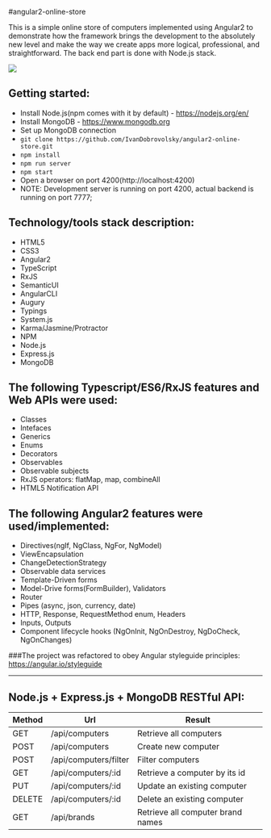 #angular2-online-store

  This is a simple online store of computers implemented using Angular2 to demonstrate how the framework brings the development
to the absolutely new level and make the way we create apps more logical, professional, and straightforward. 
The back end part is done with Node.js stack.

<p align="center">
    <img style="display: block" src="http://levelup.lishman.com/images/angular2.png">
</p>

## Getting started:
  - Install Node.js(npm comes with it by default) - https://nodejs.org/en/
  - Install MongoDB - https://www.mongodb.org
  - Set up MongoDB connection
  - ` git clone https://github.com/IvanDobrovolsky/angular2-online-store.git `
  - ` npm install `
  - ` npm run server `
  - ` npm start `
  - Open a browser on port 4200(http://localhost:4200)
  - NOTE: Development server is running on port 4200, actual backend is running on port 7777;


## Technology/tools stack description:
  - HTML5
  - CSS3
  - Angular2
  - TypeScript
  - RxJS
  - SemanticUI
  - AngularCLI
  - Augury
  - Typings
  - System.js
  - Karma/Jasmine/Protractor
  - NPM
  - Node.js
  - Express.js
  - MongoDB


## The following Typescript/ES6/RxJS features and Web APIs were used:
- Classes
- Intefaces
- Generics
- Enums
- Decorators
- Observables
- Observable subjects
- RxJS operators: flatMap, map, combineAll
- HTML5 Notification API


## The following Angular2 features were used/implemented:
- Directives(ngIf, NgClass, NgFor, NgModel)
- ViewEncapsulation
- ChangeDetectionStrategy
- Observable data services
- Template-Driven forms
- Model-Drive forms(FormBuilder), Validators
- Router
- Pipes (async, json, currency, date)
- HTTP, Response, RequestMethod enum, Headers
- Inputs, Outputs
- Component lifecycle hooks (NgOnInit, NgOnDestroy, NgDoCheck, NgOnChanges)


###The project was refactored to obey Angular styleguide principles: https://angular.io/styleguide


---

## Node.js + Express.js + MongoDB RESTful API:

| Method        | Url                     | Result                              |
| ------------- |---------------          | ----------------------              | 
| GET           | /api/computers          | Retrieve all computers              |
| POST          | /api/computers          | Create new computer                 |
| POST          | /api/computers/filter   | Filter computers                    |
| GET           | /api/computers/:id      | Retrieve a computer by its id       |
| PUT           | /api/computers/:id      | Update an existing computer         |
| DELETE        | /api/computers/:id      | Delete an existing computer         |
| GET           | /api/brands             | Retrieve all computer brand names   |


